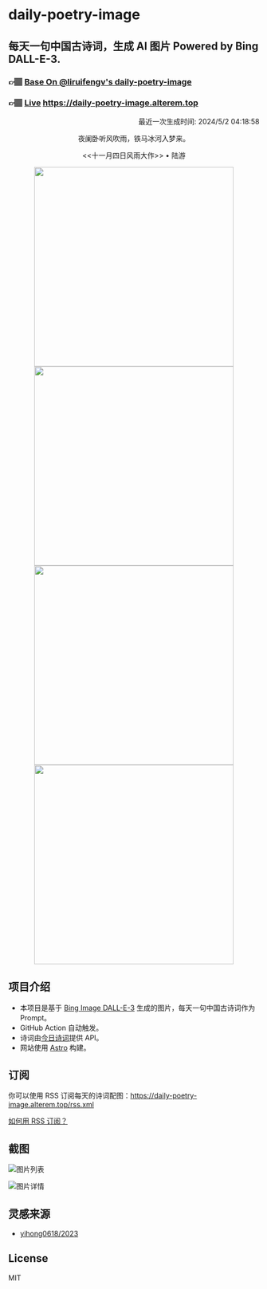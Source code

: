 
# daily-poetry-image

## 每天一句中国古诗词，生成 AI 图片 Powered by Bing DALL-E-3.

### 👉🏽 [Base On @liruifengv's daily-poetry-image](https://github.com/liruifengv/daily-poetry-image)

### 👉🏽 [Live](https://daily-poetry-image.alterem.top/) https://daily-poetry-image.alterem.top

<p align="right">
  最近一次生成时间: 2024/5/2 04:18:58
</p>
<p align="center">
夜阑卧听风吹雨，铁马冰河入梦来。
</p>
<p align="center">
<<十一月四日风雨大作>> • 陆游
</p>
<p align="center">
<img src="https://tse4.mm.bing.net/th/id/OIG2.BhnN0bVNOfedh_GGpGFv" height="400" width="400" />
<img src="https://tse1.mm.bing.net/th/id/OIG2.EoYbkPKGRKuZ6hKSJzyT" height="400" width="400" />
<img src="https://tse2.mm.bing.net/th/id/OIG2.CXDKcjdOGY._AtH9Kr4V" height="400" width="400" />
<img src="https://tse1.mm.bing.net/th/id/OIG2.Ygpv2AJarXfWKzxjPJKj" height="400" width="400" />
</p>

## 项目介绍

-   本项目是基于 [Bing Image DALL-E-3](https://www.bing.com/images/create) 生成的图片，每天一句中国古诗词作为 Prompt。
-   GitHub Action 自动触发。
-   诗词由[今日诗词](https://www.jinrishici.com/)提供 API。
-   网站使用 [Astro](https://astro.build) 构建。

## 订阅

你可以使用 RSS 订阅每天的诗词配图：https://daily-poetry-image.alterem.top/rss.xml

[如何用 RSS 订阅？](https://zhuanlan.zhihu.com/p/55026716)

## 截图

![图片列表](./screenshots/Snipaste_2023-12-28_21-00-26.png)

![图片详情](./screenshots/Snipaste_2023-12-28_21-00-53.png)

## 灵感来源

-   [yihong0618/2023](https://github.com/yihong0618/2023)

## License

MIT
